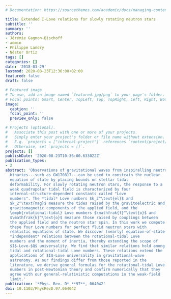 ```yaml
---
# Documentation: https://sourcethemes.com/academic/docs/managing-content/

title: Extended I-Love relations for slowly rotating neutron stars
subtitle: ''
summary: ''
authors:
- Jérémie Gagnon-Bischoff
- admin
- Philippe Landry
- Néstor Ortiz
tags: []
categories: []
date: '2018-03-29'
lastmod: 2020-08-23T12:36:00+02:00
featured: false
draft: false

# Featured image
# To use, add an image named `featured.jpg/png` to your page's folder.
# Focal points: Smart, Center, TopLeft, Top, TopRight, Left, Right, BottomLeft, Bottom, BottomRight.
image:
  caption: ''
  focal_point: ''
  preview_only: false

# Projects (optional).
#   Associate this post with one or more of your projects.
#   Simply enter your project's folder or file name without extension.
#   E.g. `projects = ["internal-project"]` references `content/project/deep-learning/index.md`.
#   Otherwise, set `projects = []`.
projects: []
publishDate: '2020-08-23T10:36:00.633022Z'
publication_types:
- 2
abstract: 'Observations of gravitational waves from inspiralling neutron star
  binaries---such as GW170817---can be used to constrain the nuclear
  equation of state by placing bounds on stellar tidal
  deformability. For slowly rotating neutron stars, the response to a
  weak quadrupolar tidal field is characterized by four
  internal-structure-dependent constants called "Love
  numbers". The *tidal* Love numbers $k_2^\text{el}$ and
  $k_2^\text{mag}$ measure the tides raised by the gravitoelectric and
  gravitomagnetic components of the applied field, and the
  \emph{rotational-tidal} Love numbers $\mathfrak{f}^\text{o}$ and
  $\mathfrak{k}^\text{o}$ measure those raised by couplings between
  the applied field and the neutron star spin. In this work we compute
  these four Love numbers for perfect fluid neutron stars with
  realistic equations of state. We discover (nearly) equation-of-state
  *independent* relations between the rotational-tidal Love
  numbers and the moment of inertia, thereby extending the scope of
  $I$-Love-$Q$ universality. We find that similar relations hold among the
  tidal and rotational-tidal Love numbers. These relations extend the
  applications of $I$-Love universality in gravitational-wave
  astronomy. As our findings differ from those reported in the
  literature, we derive general formulas for the rotational-tidal Love
  numbers in post-Newtonian theory and confirm numerically that they
  agree with our general-relativistic computations in the weak-field
  limit.'
publication: '*Phys. Rev. D* **97**, 064042'
doi: 10.1103/PhysRevD.97.064042
---
```

